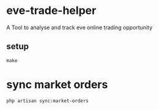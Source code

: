 # eve-trade-helper
A Tool to analyse and track eve online trading opportunity

## setup

```
make 
```


# sync market orders
```
php artisan sync:market-orders 
```
